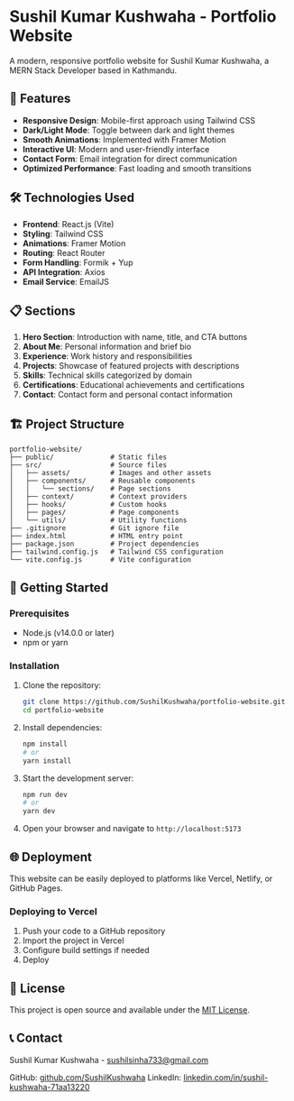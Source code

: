 # Sushil Kumar Kushwaha - Portfolio Website

A modern, responsive portfolio website for Sushil Kumar Kushwaha, a MERN Stack Developer based in Kathmandu.

## 🚀 Features

- **Responsive Design**: Mobile-first approach using Tailwind CSS
- **Dark/Light Mode**: Toggle between dark and light themes
- **Smooth Animations**: Implemented with Framer Motion
- **Interactive UI**: Modern and user-friendly interface
- **Contact Form**: Email integration for direct communication
- **Optimized Performance**: Fast loading and smooth transitions

## 🛠️ Technologies Used

- **Frontend**: React.js (Vite)
- **Styling**: Tailwind CSS
- **Animations**: Framer Motion
- **Routing**: React Router
- **Form Handling**: Formik + Yup
- **API Integration**: Axios
- **Email Service**: EmailJS

## 📋 Sections

1. **Hero Section**: Introduction with name, title, and CTA buttons
2. **About Me**: Personal information and brief bio
3. **Experience**: Work history and responsibilities
4. **Projects**: Showcase of featured projects with descriptions
5. **Skills**: Technical skills categorized by domain
6. **Certifications**: Educational achievements and certifications
7. **Contact**: Contact form and personal contact information

## 🏗️ Project Structure

```
portfolio-website/
├── public/              # Static files
├── src/                 # Source files
│   ├── assets/          # Images and other assets
│   ├── components/      # Reusable components
│   │   └── sections/    # Page sections
│   ├── context/         # Context providers
│   ├── hooks/           # Custom hooks
│   ├── pages/           # Page components
│   └── utils/           # Utility functions
├── .gitignore           # Git ignore file
├── index.html           # HTML entry point
├── package.json         # Project dependencies
├── tailwind.config.js   # Tailwind CSS configuration
└── vite.config.js       # Vite configuration
```

## 🚀 Getting Started

### Prerequisites

- Node.js (v14.0.0 or later)
- npm or yarn

### Installation

1. Clone the repository:

   ```bash
   git clone https://github.com/SushilKushwaha/portfolio-website.git
   cd portfolio-website
   ```

2. Install dependencies:

   ```bash
   npm install
   # or
   yarn install
   ```

3. Start the development server:

   ```bash
   npm run dev
   # or
   yarn dev
   ```

4. Open your browser and navigate to `http://localhost:5173`

## 🌐 Deployment

This website can be easily deployed to platforms like Vercel, Netlify, or GitHub Pages.

### Deploying to Vercel

1. Push your code to a GitHub repository
2. Import the project in Vercel
3. Configure build settings if needed
4. Deploy

## 📝 License

This project is open source and available under the [MIT License](LICENSE).

## 📞 Contact

Sushil Kumar Kushwaha - [sushilsinha733@gmail.com](mailto:sushilsinha733@gmail.com)

GitHub: [github.com/SushilKushwaha](https://github.com/SushilKushwaha)
LinkedIn: [linkedin.com/in/sushil-kushwaha-71aa13220](https://linkedin.com/in/sushil-kushwaha-71aa13220)

